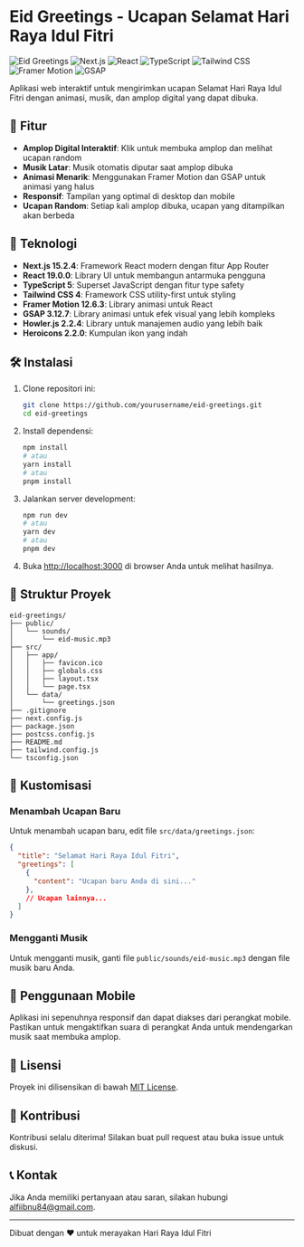 # Eid Greetings - Ucapan Selamat Hari Raya Idul Fitri

![Eid Greetings](https://img.shields.io/badge/Eid-Greetings-green)
![Next.js](https://img.shields.io/badge/Next.js-15.2.4-black)
![React](https://img.shields.io/badge/React-19.0.0-blue)
![TypeScript](https://img.shields.io/badge/TypeScript-5-blue)
![Tailwind CSS](https://img.shields.io/badge/tailwindcss-4.0.0-0F172A?&logo=tailwindcss)
![Framer Motion](https://img.shields.io/badge/-Framer%20Motion-0055FF?logo=framer&logoColor=white)
![GSAP](https://img.shields.io/badge/GSAP-3.12.7-green)

Aplikasi web interaktif untuk mengirimkan ucapan Selamat Hari Raya Idul Fitri dengan animasi, musik, dan amplop digital yang dapat dibuka.

## 🌟 Fitur

- **Amplop Digital Interaktif**: Klik untuk membuka amplop dan melihat ucapan random
- **Musik Latar**: Musik otomatis diputar saat amplop dibuka
- **Animasi Menarik**: Menggunakan Framer Motion dan GSAP untuk animasi yang halus
- **Responsif**: Tampilan yang optimal di desktop dan mobile
- **Ucapan Random**: Setiap kali amplop dibuka, ucapan yang ditampilkan akan berbeda

## 🚀 Teknologi

- **Next.js 15.2.4**: Framework React modern dengan fitur App Router
- **React 19.0.0**: Library UI untuk membangun antarmuka pengguna
- **TypeScript 5**: Superset JavaScript dengan fitur type safety
- **Tailwind CSS 4**: Framework CSS utility-first untuk styling
- **Framer Motion 12.6.3**: Library animasi untuk React
- **GSAP 3.12.7**: Library animasi untuk efek visual yang lebih kompleks
- **Howler.js 2.2.4**: Library untuk manajemen audio yang lebih baik
- **Heroicons 2.2.0**: Kumpulan ikon yang indah

## 🛠️ Instalasi

1. Clone repositori ini:
   ```bash
   git clone https://github.com/yourusername/eid-greetings.git
   cd eid-greetings
   ```

2. Install dependensi:
   ```bash
   npm install
   # atau
   yarn install
   # atau
   pnpm install
   ```

3. Jalankan server development:
   ```bash
   npm run dev
   # atau
   yarn dev
   # atau
   pnpm dev
   ```

4. Buka [http://localhost:3000](http://localhost:3000) di browser Anda untuk melihat hasilnya.

## 📁 Struktur Proyek

```
eid-greetings/
├── public/
│   └── sounds/
│       └── eid-music.mp3
├── src/
│   ├── app/
│   │   ├── favicon.ico
│   │   ├── globals.css
│   │   ├── layout.tsx
│   │   └── page.tsx
│   └── data/
│       └── greetings.json
├── .gitignore
├── next.config.js
├── package.json
├── postcss.config.js
├── README.md
├── tailwind.config.js
└── tsconfig.json
```

## 🔧 Kustomisasi

### Menambah Ucapan Baru

Untuk menambah ucapan baru, edit file `src/data/greetings.json`:

```json
{
  "title": "Selamat Hari Raya Idul Fitri",
  "greetings": [
    {
      "content": "Ucapan baru Anda di sini..."
    },
    // Ucapan lainnya...
  ]
}
```

### Mengganti Musik

Untuk mengganti musik, ganti file `public/sounds/eid-music.mp3` dengan file musik baru Anda.

## 📱 Penggunaan Mobile

Aplikasi ini sepenuhnya responsif dan dapat diakses dari perangkat mobile. Pastikan untuk mengaktifkan suara di perangkat Anda untuk mendengarkan musik saat membuka amplop.

## 📄 Lisensi

Proyek ini dilisensikan di bawah [MIT License](LICENSE).

## 🤝 Kontribusi

Kontribusi selalu diterima! Silakan buat pull request atau buka issue untuk diskusi.

## 📞 Kontak

Jika Anda memiliki pertanyaan atau saran, silakan hubungi [alfiibnu84@gmail.com](mailto:alfiibnu84@gmail.com).

---

Dibuat dengan ❤️ untuk merayakan Hari Raya Idul Fitri
